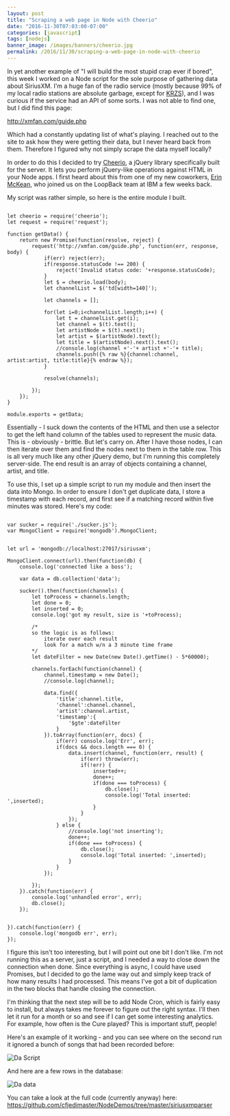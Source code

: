 ```yaml
---
layout: post
title: "Scraping a web page in Node with Cheerio"
date: "2016-11-30T07:03:00-07:00"
categories: [javascript]
tags: [nodejs]
banner_image: /images/banners/cheerio.jpg
permalink: /2016/11/30/scraping-a-web-page-in-node-with-cheerio
---
```


In yet another example of "I will build the most stupid crap ever if bored", this week I worked on a Node script for the sole purpose of gathering data about SiriusXM. I'm a huge fan of the radio service (mostly because 99% of my local radio stations are absolute garbage, except for [KRZS](http://krvs.org/)), and I was curious if the service had an API of some sorts. I was not able to find one, but I did find this page:

http://xmfan.com/guide.php

Which had a constantly updating list of what's playing. I reached out to the site to ask how they were getting their data, but I never heard back from them. Therefore I figured why not simply scrape the data myself locally?

In order to do this I decided to try [Cheerio](https://cheerio.js.org/), a jQuery library specifically built for the server. It lets you perform jQuery-like operations against HTML in your Node apps. I first heard about this from one of my new coworkers, [Erin McKean](https://twitter.com/emckean), who joined us on the LoopBack team at IBM a few weeks back. 

My script was rather simple, so here is the entire module I built.

<pre><code class="language-javascript">
let cheerio = require(&#x27;cheerio&#x27;);
let request = require(&#x27;request&#x27;);

function getData() {
    return new Promise(function(resolve, reject) {
        request(&#x27;http:&#x2F;&#x2F;xmfan.com&#x2F;guide.php&#x27;, function(err, response, body) {
            if(err) reject(err);
            if(response.statusCode !== 200) {
                reject(&#x27;Invalid status code: &#x27;+response.statusCode);
            }
            let $ = cheerio.load(body);
            let channelList = $(&#x27;td[width=140]&#x27;);

            let channels = [];

            for(let i=0;i&lt;channelList.length;i++) {
                let t = channelList.get(i);
                let channel = $(t).text();
                let artistNode = $(t).next();
                let artist = $(artistNode).text();
                let title = $(artistNode).next().text();
                &#x2F;&#x2F;console.log(channel +&#x27;-&#x27;+ artist +&#x27;-&#x27;+ title);
                channels.push({% raw %}{channel:channel, artist:artist, title:title}{% endraw %});
            }

            resolve(channels);

        });
    });
}

module.exports = getData;
</code></pre> 

Essentially - I suck down the contents of the HTML and then use a selector to get the left hand column of the tables used to represent the music data. This is - obviously - brittle. But let's carry on. After I have those nodes, I can then iterate over them and find the nodes next to them in the table row. This is all very much like any other jQuery demo, but I'm running this completely server-side. The end result is an array of objects containing a channel, artist, and title. 

To use this, I set up a simple script to run my module and then insert the data into Mongo. In order to ensure I don't get duplicate data, I store a timestamp with each record, and first see if a matching record within five minutes was stored. Here's my code:

<pre><code class="language-javascript">
var sucker = require(&#x27;.&#x2F;sucker.js&#x27;);
var MongoClient = require(&#x27;mongodb&#x27;).MongoClient;


let url = &#x27;mongodb:&#x2F;&#x2F;localhost:27017&#x2F;siriusxm&#x27;;

MongoClient.connect(url).then(function(db) {
	console.log(&#x27;connected like a boss&#x27;);

	var data = db.collection(&#x27;data&#x27;);

	sucker().then(function(channels) {
		let toProcess = channels.length;
		let done = 0;
		let inserted = 0;
		console.log(&#x27;got my result, size is &#x27;+toProcess);

		&#x2F;*
		so the logic is as follows: 
			iterate over each result
			look for a match w&#x2F;n a 3 minute time frame
		*&#x2F;
		let dateFilter = new Date(new Date().getTime() - 5*60000);
		
		channels.forEach(function(channel) {
			channel.timestamp = new Date();
			&#x2F;&#x2F;console.log(channel);

			data.find({
				&#x27;title&#x27;:channel.title,
				&#x27;channel&#x27;:channel.channel,
				&#x27;artist&#x27;:channel.artist,
				&#x27;timestamp&#x27;:{
					&#x27;$gte&#x27;:dateFilter
				}
			}).toArray(function(err, docs) {
				if(err) console.log(&#x27;Err&#x27;, err);
				if(docs &amp;&amp; docs.length === 0) {
					data.insert(channel, function(err, result) {
						if(err) throw(err);
						if(!err) {
							inserted++;
							done++;
							if(done === toProcess) {
								db.close();
								console.log(&#x27;Total inserted: &#x27;,inserted);
							}
						}
					});
				} else {
					&#x2F;&#x2F;console.log(&#x27;not inserting&#x27;);
					done++;
					if(done === toProcess) {
						db.close();
						console.log(&#x27;Total inserted: &#x27;,inserted);
					}
				}
			});

		});
	}).catch(function(err) {
		console.log(&#x27;unhandled error&#x27;, err);
		db.close();	
	});


}).catch(function(err) {
	console.log(&#x27;mongodb err&#x27;, err);
});
</code></pre>

I figure this isn't too interesting, but I will point out one bit I don't like. I'm not running this as a server, just a script, and I needed a way to close down the connection when done. Since everything is async, I could have used Promises, but I decided to go the lame way out and simply keep track of how many results I had processed. This means I've got a bit of duplication in the two blocks that handle closing the connection.

I'm thinking that the next step will be to add Node Cron, which is fairly easy to install, but always takes me forever to figure out the right syntax. I'll then let it run for a month or so and see if I can get some interesting analytics. For example, how often is the Cure played? This is important stuff, people!

Here's an example of it working - and you can see where on the second run it ignored a bunch of songs that had been recorded before:

![Da Script](https://static.raymondcamden.com/images/2016/11/cheerio.PNG)

And here are a few rows in the database:

![Da data](https://static.raymondcamden.com/images/2016/11/cheerio2.PNG)

You can take a look at the full code (currently anyway) here: https://github.com/cfjedimaster/NodeDemos/tree/master/siriusxmparser